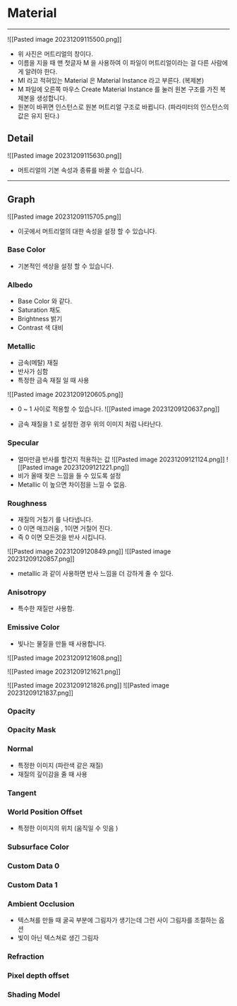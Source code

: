 # Material

---
![[Pasted image 20231209115500.png]]

- 위 사진은 머트리얼의 창이다.
- 이름을 지을 때 맨 첫글자 M 을 사용하여 이 파일이 머트리얼이라는 걸 다른 사람에게 알려야 한다.
- MI 라고 적혀있는 Material 은 Material Instance 라고 부른다. (복제본)
- M 파일에 오른쪽 마우스 Create Material Instance 를 눌러 원본 구조를 가진 복제본을 생성합니다.
- 원본이 바뀌면 인스턴스로 원본 머트리얼 구조로 바뀝니다. (파라미터의 인스턴스의 값은 유지 된다.)

## Detail

![[Pasted image 20231209115630.png]]

- 머트리얼의 기본 속성과 종류를 바꿀 수 있습니다.


---

## Graph

![[Pasted image 20231209115705.png]]

- 이곳에서 머트리얼의 대한 속성을 설정 할 수 있습니다.

### Base Color

- 기본적인 색상을 설정 할 수 있습니다.


### Albedo

- Base Color 와 같다.
- Saturation 채도
- Brightness 밝기
- Contrast 색 대비

### Metallic

- 금속(메탈) 재질 
- 반사가 심함
- 특정한 금속 재질 일 때 사용

![[Pasted image 20231209120605.png]]

- 0 ~ 1 사이로 적용할 수 있습니다.
![[Pasted image 20231209120637.png]]

- 금속 재질을 1 로 설정한 경우 위의 이미지 처럼 나타난다.
### Specular

- 얼마만큼 반사를 할건지 적용하는 값
![[Pasted image 20231209121124.png]]
![[Pasted image 20231209121221.png]]
- 비가 올때 젖은 느낌을 들 수 있도록 설정
- Metallic 이 높으면 차이점을 느낄 수 없음.


### Roughness

- 재질의 거칠기 를 나타냅니다.
- 0 이면 매끄러움 , 1이면 거칠어 진다. 
- 즉 0 이면 모든것을 반사 시킵니다.

![[Pasted image 20231209120849.png]]
![[Pasted image 20231209120857.png]]

- metallic 과 같이 사용하면 반사 느낌을 더 강하게 줄 수 있다.

### Anisotropy
- 특수한 재질만 사용함.

### Emissive Color

- 빛나는 물질을 만들 때 사용합니다.

![[Pasted image 20231209121608.png]]

![[Pasted image 20231209121621.png]]

![[Pasted image 20231209121826.png]]
![[Pasted image 20231209121837.png]]



### Opacity

### Opacity Mask

### Normal

- 특정한 이미지 (파란색 같은 재질) 
- 재질의 깊이감을 줄 때 사용 

### Tangent

### World Position Offset

- 특정한 이미지의 위치 (움직일 수 잇음 )
### Subsurface Color

### Custom Data 0

### Custom Data 1

### Ambient Occlusion

- 텍스쳐를 만들 때 굴곡 부분에 그림자가 생기는데 그런 사이 그림자를 조절하는 옵션
- 빛이 아닌 텍스쳐로 생긴 그림자
### Refraction

### Pixel depth offset

### Shading Model